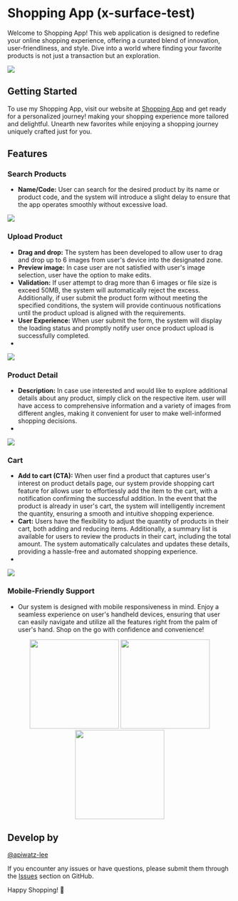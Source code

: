 # Shopping App (x-surface-test)

Welcome to Shopping App! This web application is designed to redefine your online shopping experience, offering a curated blend of innovation, user-friendliness, and style. Dive into a world where finding your favorite products is not just a transaction but an exploration.

<img src="https://res.cloudinary.com/dpsrbpkav/image/upload/v1702820870/xsurface/Screenshot_2566-12-17_at_20.46.33_itd8hj.png">

## Getting Started

To use my Shopping App, visit our website at [Shopping App](https://apwxsurface.netlify.app/) and get ready for a personalized journey! making your shopping experience more tailored and delightful. Unearth new favorites while enjoying a shopping journey uniquely crafted just for you.

## Features

### Search Products 
- **Name/Code:** User can search for the desired product by its name or product code, and the system will introduce a slight delay to ensure that the app operates smoothly without excessive load.

<img src="https://res.cloudinary.com/dpsrbpkav/image/upload/v1702827888/xsurface/ProductList_oo0gfz.png">

### Upload Product
- **Drag and drop:** The system has been developed to allow user to drag and drop up to 6 images from user's device into the designated zone.
- **Preview image:** In case user are not satisfied with user's image selection, user have the option to make edits.
- **Validation:**  If user attempt to drag more than 6 images or file size is exceed 50MB, the system will automatically reject the excess. Additionally, if user submit the product form without meeting the specified conditions, the system will provide continuous notifications until the product upload is aligned with the requirements.
- **User Experience:** When user submit the form, the system will display the loading status and promptly notify user once product upload is successfully completed.
- 
<img src="https://res.cloudinary.com/dpsrbpkav/image/upload/v1702827887/xsurface/ProductUpload_cd8f3u.png">

### Product Detail
- **Description:** In case use interested and would like to explore additional details about any product, simply click on the respective item. user will have access to comprehensive information and a variety of images from different angles, making it convenient for user to make well-informed shopping decisions.
- 
<img src="https://res.cloudinary.com/dpsrbpkav/image/upload/v1702827888/xsurface/ProductDetail_weyutm.png">

### Cart
- **Add to cart (CTA):** When user find a product that captures user's interest on product details page, our system provide shopping cart feature for allows user to effortlessly add the item to the cart, with a notification confirming the successful addition. In the event that the product is already in user's cart, the system will intelligently increment the quantity, ensuring a smooth and intuitive shopping experience.
- **Cart:** Users have the flexibility to adjust the quantity of products in their cart, both adding and reducing items. Additionally, a summary list is available for users to review the products in their cart, including the total amount. The system automatically calculates and updates these details, providing a hassle-free and automated shopping experience.
- 
<img src="https://res.cloudinary.com/dpsrbpkav/image/upload/v1702827888/xsurface/ProductCart_smpqzl.png">

### Mobile-Friendly Support
- Our system is designed with mobile responsiveness in mind. Enjoy a seamless experience on user's handheld devices, ensuring that user can easily navigate and utilize all the features right from the palm of user's hand. Shop on the go with confidence and convenience!

<div align='center'>
  <img src="https://res.cloudinary.com/dpsrbpkav/image/upload/v1702828496/xsurface/mobile1_cw5qwe.jpg" width='200'>
  <img src="https://res.cloudinary.com/dpsrbpkav/image/upload/v1702828496/xsurface/mobile2_xkfcft.jpg" width='200'>
  <img src="https://res.cloudinary.com/dpsrbpkav/image/upload/v1702828497/xsurface/mobile3_bukpcw.jpg" width='200'>
</div>

## Develop by
[@apiwatz-lee](https://github.com/apiwatz-lee)

If you encounter any issues or have questions, please submit them through the [Issues](https://github.com/apiwatz-lee/x-surface-test/issues) section on GitHub.

Happy Shopping! 🎉
